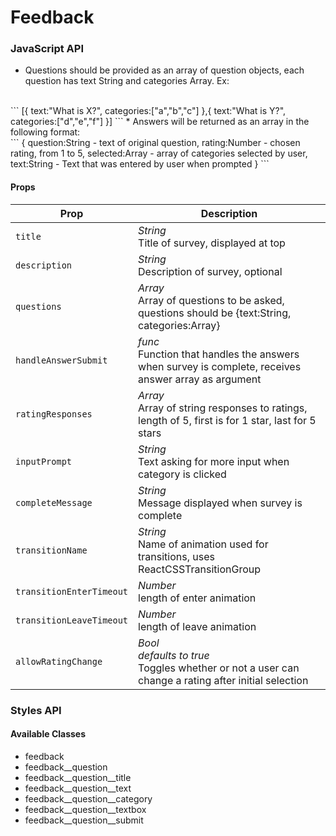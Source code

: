 # Feedback

### JavaScript API
* Questions should be provided as an array of question objects, each question has text String and categories Array. Ex:
<br> 
```
[{
    text:"What is X?", 
    categories:["a","b","c"]
},{
    text:"What is Y?", 
    categories:["d","e","f"]
}]
```
* Answers will be returned as an array in the following format:
<br>
```
{
    question:String - text of original question,
    rating:Number - chosen rating, from 1 to 5,
    selected:Array - array of categories selected by user,
    text:String - Text that was entered by user when prompted
}
```
    

#### Props
| Prop | Description |
| --- | --- |
| `title` | *String* <br> Title of survey, displayed at top |
| `description` | *String* <br> Description of survey, optional |
| `questions` | *Array* <br> Array of questions to be asked, questions should be {text:String, categories:Array}  |
| `handleAnswerSubmit` | *func* <br> Function that handles the answers when survey is complete, receives answer array as argument |
| `ratingResponses` | *Array* <br> Array of string responses to ratings, length of 5, first is for 1 star, last for 5 stars |
| `inputPrompt` | *String* <br> Text asking for more input when category is clicked |
| `completeMessage` | *String* <br> Message displayed when survey is complete |
| `transitionName` | *String* <br> Name of animation used for transitions, uses ReactCSSTransitionGroup |
| `transitionEnterTimeout` | *Number* <br> length of enter animation |
| `transitionLeaveTimeout` | *Number* <br> length of leave animation |
| `allowRatingChange` | *Bool* <br> *defaults to true* <br> Toggles whether or not a user can change a rating after initial selection |



### Styles API

#### Available Classes
* feedback
* feedback__question
* feedback__question__title
* feedback__question__text
* feedback__question__category
* feedback__question__textbox
* feedback__question__submit
